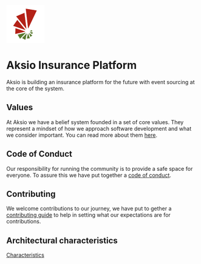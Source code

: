 <div align="left">
<img src="https://github.com/aksio-insurtech/.github/blob/main/assets/logo.png?raw=true" alt="Aksio Logo" width="100 align="right">
</div>  

<div align="left">

# Aksio Insurance Platform

Aksio is building an insurance platform for the future with event sourcing at the core of the system.

</div>

<div align="left">

## Values

At Aksio we have a belief system founded in a set of core values.
They represent a mindset of how we approach software development and what we
consider important. You can read more about them [here](../values.md).

## Code of Conduct

Our responsibility for running the community is to provide a safe space for everyone. To assure this
we have put together a [code of conduct](../CODE_OF_CONDUCT.md).

## Contributing

We welcome contributions to our journey, we have put to gether a [contributing guide](./contributing.md)
to help in setting what our expectations are for contributions.

## Architectural characteristics

[Characteristics](./characteristics.md)

</div>
